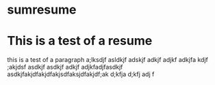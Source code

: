 # sumresume
<h1>This is a test of a resume</h1>
this is a test of a paragraph a;lksdjf asldkjf adskjf adkjf adjkf adkjfa kdjf ;akjdsf asdkjf asdkjf adkjf adjkfadjfasdkjf asdkjfakjdfakjdfakjsdfaksjdfakjdf;ak d;kfja d;kfj adj f

